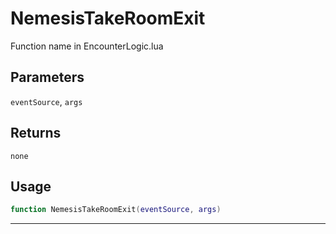 # NemesisTakeRoomExit
Function name in EncounterLogic.lua
## Parameters
`eventSource`, `args`
## Returns
`none`
## Usage
```lua
function NemesisTakeRoomExit(eventSource, args)
```
---
